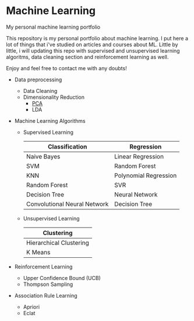 # Machine Learning
My personal machine learning portfolio

This repository is my personal portfolio about machine learning. I put here a lot of things that i've studied on articles and courses about ML. Little by little, i will updating this repo with supervised and unsupervised learning algoritms, data cleaning section and reinforcement learning as well. 

Enjoy and feel free to contact me with any doubts! 


* Data preprocessing
   * Data Cleaning
   * Dimensionality Reduction
      * [PCA](https://github.com/nilbsongalindo/MachineLearning/blob/master/PCA.ipynb)
      * LDA

* Machine Learning Algorithms

  * Supervised Learning

    | Classification | Regression |
    | --- | --- |
    | Naive Bayes | Linear Regression |
    | SVM | Random Forest |
    | KNN | Polynomial Regression |
    | Random Forest| SVR |
    | Decision Tree| Neural Network |
    | Convolutional Neural Network| Decision Tree |
    
  * Unsupervised Learning
   
      | Clustering |
      | --- |
      | Hierarchical Clustering |
      | K Means | 
    
 * Reinforcement Learning
    * Upper Confidence Bound (UCB)
    * Thompson Sampling
    
  * Association Rule Learning
    * Apriori
    * Eclat
 
 
